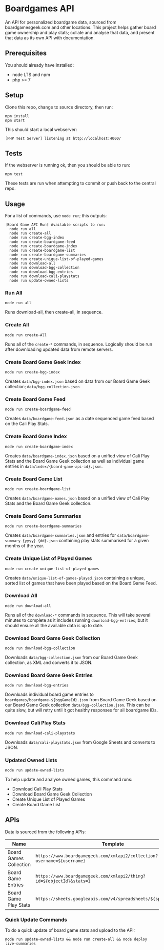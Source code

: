 # Boardgames API

An API for personalized boardgame data, sourced from boardgamesgeek.com and other locations. This project helps gather board game ownership and play stats; collate and analyse that data, and present that data as its own API with documentation.

## Prerequisites

You should already have installed:
- node LTS and npm
- php >= 7

## Setup

Clone this repo, change to source directory, then run:
```
npm install
npm start
```

This should start a local webserver:
```
[PHP Test Server] listening at http://localhost:4000/
```

## Tests

If the webserver is running ok, then you should be able to run:

```
npm test
```

These tests are run when attempting to commit or push back to the central repo.

## Usage

For a list of commands, use `node run`; this outputs:
```
[Board Game API Run] Available scripts to run:
  node run all
  node run create-all
  node run create-bgg-index
  node run create-boardgame-feed
  node run create-boardgame-index
  node run create-boardgame-list
  node run create-boardgame-summaries
  node run create-unique-list-of-played-games
  node run download-all
  node run download-bgg-collection
  node run download-bgg-entries
  node run download-cali-playstats
  node run update-owned-lists
```

### Run All

`node run all`

Runs download-all, then create-all, in sequence.

### Create All

`node run create-All`

Runs all of the `create-*` commands, in sequence. Logically should be run after downloading updated data from remote servers.

### Create Board Game Geek Index

`node run create-bgg-index`

Creates `data/bgg-index.json` based on data from our Board Game Geek collection; `data/bgg-collection.json`

### Create Board Game Feed

`node run create-boardgame-feed`

Creates `data/boardgame-feed.json` as a date sequenced game feed based on the Cali Play Stats.

### Create Board Game Index

`node run create-boardgame-index`

Creates `data/boardgame-index.json` based on a unified view of Cali Play Stats and the Board Game Geek collection as well as individual game entries in `data/index/{board-game-api-id}.json`.

### Create Board Game List

`node run create-boardgame-list`

Creates `data/boardgame-names.json` based on a unified view of Cali Play Stats and the Board Game Geek collection.

### Create Board Game Summaries

`node run create-boardgame-summaries`

Creates `data/boardgame-summaries.json` and entries for `data/boardgame-summary-{yyyy}-{dd}.json` containing play stats summarised for a given months of the year.

### Create Unique List of Played Games

`node run create-unique-list-of-played-games`

Creates `data/unique-list-of-games-played.json` containing a unique, sorted list of games that have been played based on the Board Game Feed.

### Download All

`node run download-all`

Runs all of the `download-*` commands in sequence. This will take several minutes to complete as it includes running `download-bgg-entries`; but it should ensure all the available data is up to date.

### Download Board Game Geek Collection

`node run download-bgg-collection`

Downloads `data/bgg-collection.json` from our Board Game Geek collection, as XML and converts it to JSON.

### Download Board Game Geek Entries

`node run download-bgg-entries`

Downloads individual board game entries to `boardgames/boardgame-${bggGameId}.json` from Board Game Geek based on our Board Game Geek collection `data/bgg-collection.json`. This can be quite slow, but will retry until it got healthy responses for all boardgame IDs.

### Download Cali Play Stats

`node run download-cali-playstats`

Downloads `data/cali-playstats.json` from Google Sheets and converts to JSON.

### Updated Owned Lists

`node run update-owned-lists`

To help update and analyse owned games, this command runs:
- Download Cali Play Stats
- Download Board Game Geek Collection
- Create Unique List of Played Games
- Create Board Game List

## APIs
Data is sourced from the following APIs:

| Name                   | Template                                                                |
| ---------------------- | ----------------------------------------------------------------------- |
| Board Games Collection | `https://www.boardgamegeek.com/xmlapi2/collection?username=${username}` |
| Board Game Entries     | `https://www.boardgamegeek.com/xmlapi2/thing?id=${objectId}&stats=1`    |
| Board Game Play Stats  | `https://sheets.googleapis.com/v4/spreadsheets/${spreadsheetId}`        |

### Quick Update Commands

To do a quick update of board game stats and upload to the API:
```
node run update-owned-lists && node run create-all && node deploy live-summaries
```

